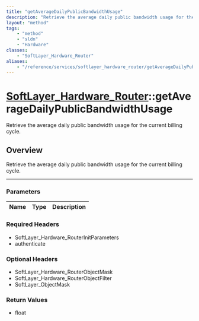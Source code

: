 ```yaml
---
title: "getAverageDailyPublicBandwidthUsage"
description: "Retrieve the average daily public bandwidth usage for the current billing cycle."
layout: "method"
tags:
    - "method"
    - "sldn"
    - "Hardware"
classes:
    - "SoftLayer_Hardware_Router"
aliases:
    - "/reference/services/softlayer_hardware_router/getAverageDailyPublicBandwidthUsage"
---
```

# [SoftLayer_Hardware_Router](/reference/services/SoftLayer_Hardware_Router)::getAverageDailyPublicBandwidthUsage


Retrieve the average daily public bandwidth usage for the current billing cycle.


## Overview 
Retrieve the average daily public bandwidth usage for the current billing cycle.

-----

### Parameters 
|Name | Type | Description |
| --- | --- | --- |


### Required Headers
* SoftLayer_Hardware_RouterInitParameters
* authenticate


### Optional Headers
* SoftLayer_Hardware_RouterObjectMask
* SoftLayer_Hardware_RouterObjectFilter
* SoftLayer_ObjectMask

### Return Values
* float




